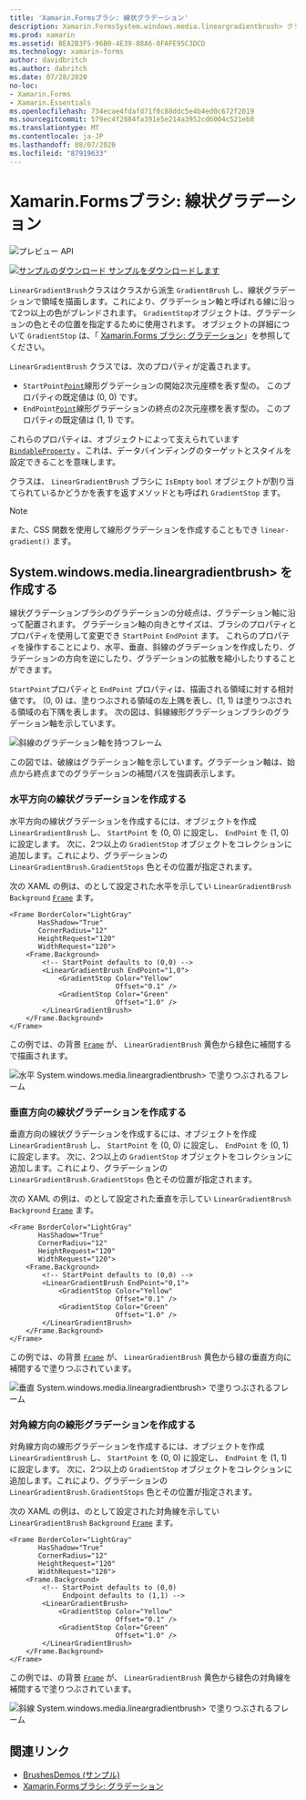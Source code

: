 ```yaml
---
title: 'Xamarin.Formsブラシ: 線状グラデーション'
description: Xamarin.FormsSystem.windows.media.lineargradientbrush> クラスは、線状グラデーションで領域を塗りつぶします。
ms.prod: xamarin
ms.assetid: BEA2B3F5-96B0-4E39-88A6-0FAFE95C3DCD
ms.technology: xamarin-forms
author: davidbritch
ms.author: dabritch
ms.date: 07/28/2020
no-loc:
- Xamarin.Forms
- Xamarin.Essentials
ms.openlocfilehash: 734ecae4fdafd71f0c88ddc5e4b4ed0c672f2019
ms.sourcegitcommit: 579ec4f2884fa391e5e214a3952cd6004c521eb8
ms.translationtype: MT
ms.contentlocale: ja-JP
ms.lasthandoff: 08/07/2020
ms.locfileid: "87919633"
---
```

# <a name="no-locxamarinforms-brushes-linear-gradients"></a>Xamarin.Formsブラシ: 線状グラデーション

![プレビュー API](~/media/shared/preview.png "この API は現在プレリリースです")

[![サンプルのダウンロード](~/media/shared/download.png) サンプルをダウンロードします](https://github.com/xamarin/xamarin-forms-samples/tree/master/UserInterface/BrushDemos)

`LinearGradientBrush`クラスはクラスから派生 `GradientBrush` し、線状グラデーションで領域を描画します。これにより、グラデーション軸と呼ばれる線に沿って2つ以上の色がブレンドされます。 `GradientStop`オブジェクトは、グラデーションの色とその位置を指定するために使用されます。 オブジェクトの詳細について `GradientStop` は、「 [ Xamarin.Forms ブラシ: グラデーション](gradient.md)」を参照してください。

`LinearGradientBrush` クラスでは、次のプロパティが定義されます。

- `StartPoint`[`Point`](xref:Xamarin.Forms.Point)線形グラデーションの開始2次元座標を表す型の。 このプロパティの既定値は (0, 0) です。
- `EndPoint`[`Point`](xref:Xamarin.Forms.Point)線形グラデーションの終点の2次元座標を表す型の。 このプロパティの既定値は (1, 1) です。

これらのプロパティは、オブジェクトによって支えられています [`BindableProperty`](xref:Xamarin.Forms.BindableProperty) 。これは、データバインディングのターゲットとスタイルを設定できることを意味します。

クラスは、 `LinearGradientBrush` ブラシに `IsEmpty` `bool` オブジェクトが割り当てられているかどうかを表すを返すメソッドとも呼ばれ `GradientStop` ます。

> [!NOTE]
> また、CSS 関数を使用して線形グラデーションを作成することもでき `linear-gradient()` ます。

## <a name="create-a-lineargradientbrush"></a>System.windows.media.lineargradientbrush> を作成する

線状グラデーションブラシのグラデーションの分岐点は、グラデーション軸に沿って配置されます。 グラデーション軸の向きとサイズは、ブラシのプロパティとプロパティを使用して変更でき `StartPoint` `EndPoint` ます。 これらのプロパティを操作することにより、水平、垂直、斜線のグラデーションを作成したり、グラデーションの方向を逆にしたり、グラデーションの拡散を縮小したりすることができます。

`StartPoint`プロパティと `EndPoint` プロパティは、描画される領域に対する相対値です。 (0, 0) は、塗りつぶされる領域の左上隅を表し、(1, 1) は塗りつぶされる領域の右下隅を表します。 次の図は、斜線線形グラデーションブラシのグラデーション軸を示しています。

![斜線のグラデーション軸を持つフレーム](lineargradient-images/gradient-axis.png)

この図では、破線はグラデーション軸を示しています。グラデーション軸は、始点から終点までのグラデーションの補間パスを強調表示します。

### <a name="create-a-horizontal-linear-gradient"></a>水平方向の線状グラデーションを作成する

水平方向の線状グラデーションを作成するには、オブジェクトを作成 `LinearGradientBrush` し、 `StartPoint` を (0, 0) に設定し、 `EndPoint` を (1, 0) に設定します。 次に、2つ以上の `GradientStop` オブジェクトをコレクションに追加します。これにより、グラデーションの `LinearGradientBrush.GradientStops` 色とその位置が指定されます。

次の XAML の例は、のとして設定された水平を示してい `LinearGradientBrush` `Background` [`Frame`](xref:Xamarin.Forms.Frame) ます。

```xaml
<Frame BorderColor="LightGray"
       HasShadow="True"
       CornerRadius="12"
       HeightRequest="120"
       WidthRequest="120">
    <Frame.Background>
        <!-- StartPoint defaults to (0,0) -->
        <LinearGradientBrush EndPoint="1,0">
            <GradientStop Color="Yellow"
                          Offset="0.1" />
            <GradientStop Color="Green"
                          Offset="1.0" />
        </LinearGradientBrush>
    </Frame.Background>
</Frame>  
```

この例では、の背景 [`Frame`](xref:Xamarin.Forms.Frame) が、 `LinearGradientBrush` 黄色から緑色に補間するで描画されます。

![水平 System.windows.media.lineargradientbrush> で塗りつぶされるフレーム](lineargradient-images/horizontal.png)

### <a name="create-a-vertical-linear-gradient"></a>垂直方向の線状グラデーションを作成する

垂直方向の線状グラデーションを作成するには、オブジェクトを作成 `LinearGradientBrush` し、 `StartPoint` を (0, 0) に設定し、 `EndPoint` を (0, 1) に設定します。 次に、2つ以上の `GradientStop` オブジェクトをコレクションに追加します。これにより、グラデーションの `LinearGradientBrush.GradientStops` 色とその位置が指定されます。

次の XAML の例は、のとして設定された垂直を示してい `LinearGradientBrush` `Background` [`Frame`](xref:Xamarin.Forms.Frame) ます。

```xaml
<Frame BorderColor="LightGray"
       HasShadow="True"
       CornerRadius="12"
       HeightRequest="120"
       WidthRequest="120">
    <Frame.Background>
        <!-- StartPoint defaults to (0,0) -->    
        <LinearGradientBrush EndPoint="0,1">
            <GradientStop Color="Yellow"
                          Offset="0.1" />
            <GradientStop Color="Green"
                          Offset="1.0" />
        </LinearGradientBrush>
    </Frame.Background>
</Frame>
```

この例では、の背景 [`Frame`](xref:Xamarin.Forms.Frame) が、 `LinearGradientBrush` 黄色から緑の垂直方向に補間するで塗りつぶされています。

![垂直 System.windows.media.lineargradientbrush> で塗りつぶされるフレーム](lineargradient-images/vertical.png)

### <a name="create-a-diagonal-linear-gradient"></a>対角線方向の線形グラデーションを作成する

対角線方向の線形グラデーションを作成するには、オブジェクトを作成 `LinearGradientBrush` し、 `StartPoint` を (0, 0) に設定し、 `EndPoint` を (1, 1) に設定します。 次に、2つ以上の `GradientStop` オブジェクトをコレクションに追加します。これにより、グラデーションの `LinearGradientBrush.GradientStops` 色とその位置が指定されます。

次の XAML の例は、のとして設定された対角線を示してい `LinearGradientBrush` `Background` [`Frame`](xref:Xamarin.Forms.Frame) ます。

```xaml
<Frame BorderColor="LightGray"
       HasShadow="True"
       CornerRadius="12"
       HeightRequest="120"
       WidthRequest="120">
    <Frame.Background>
        <!-- StartPoint defaults to (0,0)      
             Endpoint defaults to (1,1) -->
        <LinearGradientBrush>
            <GradientStop Color="Yellow"
                          Offset="0.1" />
            <GradientStop Color="Green"
                          Offset="1.0" />
        </LinearGradientBrush>
    </Frame.Background>
</Frame>
```

この例では、の背景 [`Frame`](xref:Xamarin.Forms.Frame) が、 `LinearGradientBrush` 黄色から緑色の対角線を補間するで塗りつぶされています。

![斜線 System.windows.media.lineargradientbrush> で塗りつぶされるフレーム](lineargradient-images/diagonal.png)

## <a name="related-links"></a>関連リンク

- [BrushesDemos (サンプル)](https://github.com/xamarin/xamarin-forms-samples/tree/master/UserInterface/BrushDemos)
- [Xamarin.Formsブラシ: グラデーション](gradient.md)
